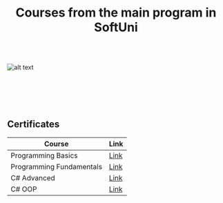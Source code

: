 <h1 align="center">Courses from the main program in SoftUni</h1>
<br></br>

![alt text](https://bulgaria.wordcamp.org/2020/files/2020/09/Softuni_logo_trasparent.png)
  
<br></br>
<br></br>
<article> 
<h2>Certificates</h2>
</article>

<table class="tg">
<thead>
  <tr>
    <th class="tg-0pky" align="center">Course</th>
    <th class="tg-0pky">Link</th>
  </tr>
</thead>
<tbody>
  <tr>
    <td class="tg-0pky">Programming Basics</td>
    <td class="tg-0pky"><a href="https://softuni.bg/certificates/details/85134/8657a393">Link</a></td>
  </tr>
  <tr>
    <td class="tg-0pky">Programming Fundamentals</td>
    <td class="tg-0pky"><a href="https://softuni.bg/certificates/details/96296/73faf4fd">Link</a></td>
  </tr>
  <tr>
    <td class="tg-0pky">C# Advanced</td>
    <td class="tg-0pky"><a href="https://softuni.bg/certificates/details/98089/ec575c54">Link</a></td>
  </tr>
  <tr>
    <td class="tg-0pky">C# OOP</td>
    <td class="tg-0pky"><a href="https://softuni.bg/certificates/details/104223/80fa66e2">Link</a></td>
  </tr>
</tbody>
</table>

